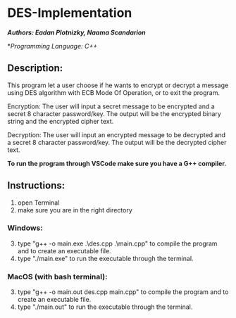 # DES-Implementation

***Authors: Eadan Plotnizky, Naama Scandarion***

**Programming Language: C++*

## Description:
This program let a user choose if he wants to encrypt or decrypt a message using DES algorithm with ECB Mode Of Operation, or to exit the program.

Encryption: The user will input a secret message to be encrypted and a secret 8 character password/key.
The output will be the encrypted binary string and the encrypted cipher text.

Decryption: The user will input an encrypted message to be decrypted and a secret 8 character password/key.
The output will be the decrypted cipher text.

**To run the program through VSCode make sure you have a G++ compiler.**

## Instructions:
1. open Terminal
2. make sure you are in the right directory
### Windows:
3. type "g++ -o main.exe .\des.cpp .\main.cpp" to compile the program and to create an executable file.
4. type "./main.exe" to run the executable through the terminal.
### MacOS (with bash terminal):
3. type "g++ -o main.out des.cpp main.cpp" to compile the program and to create an executable file.
4. type "./main.out" to run the executable through the terminal.
